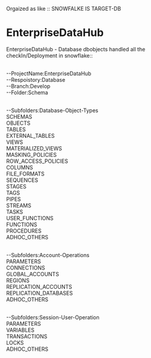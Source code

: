 Orgaized as like :: SNOWFALKE IS TARGET-DB
# EnterpriseDataHub
EnterpriseDataHub - Database dbobjects handled all the checkIn/Deployment in snowflake::

</br> --ProjectName:EnterpriseDataHub
</br> --Respoistory:Database
</br> --Branch:Develop
</br> --Folder:Schema

<br>--Subfolders:Database-Object-Types
</br>	SCHEMAS
</br> OBJECTS
</br>	TABLES
</br>	EXTERNAL_TABLES
</br>	VIEWS
</br>	MATERIALIZED_VIEWS
</br>	MASKING_POLICIES
</br>	ROW_ACCESS_POLICIES
</br>	COLUMNS
</br>	FILE_FORMATS
</br>	SEQUENCES
</br>	STAGES
</br>	TAGS
</br>	PIPES
</br>	STREAMS
</br>	TASKS
</br>	USER_FUNCTIONS
</br>	FUNCTIONS
</br>	PROCEDURES
</br>	ADHOC_OTHERS

</br>	--Subfolders:Account-Operations
</br>	PARAMETERS
</br>	CONNECTIONS
</br>	GLOBAL_ACCOUNTS
</br>	REGIONS
</br>	REPLICATION_ACCOUNTS
</br>	REPLICATION_DATABASES
</br>	ADHOC_OTHERS
	
</br>	--Subfolders:Session-User-Operation
</br>	PARAMETERS
</br>	VARIABLES
</br>	TRANSACTIONS
</br>	LOCKS
</br>	ADHOC_OTHERS
